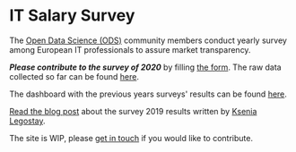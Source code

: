 # IT Salary Survey

The <a href="https://ods.ai/" target="_blank" rel="noopener">Open Data Science (ODS)</a> community members conduct yearly survey among European IT professionals to assure market transparency.

<strong><em>Please contribute to the survey of 2020</em></strong> by filling [the form](./form.md). The raw data collected so far can be found <a href="https://docs.google.com/spreadsheets/d/1DjPgQeBu53I0Dws4YMbXyyQdWDLpMtkSu4FhGux0epY/edit#gid=1727021736" target="_blank" rel="noopener">here</a>.

The dashboard with the previous years surveys' results can be found [here](dashboard.html). <!-- <a href="https://nitoloz.github.io/salary-report/" target="_blank" rel="noopener">here</a>. -->

[Read the blog post](blog/results/2019.md) about the survey 2019 results written by <a href="https://www.linkedin.com/in/ksenialeg/" target="_blank" rel="noopener">Ksenia Legostay</a>.

The site is WIP, please <a href="https://www.linkedin.com/in/dkisler/" target="_blank" rel="noopener">get in touch</a> if you would like to contribute.
